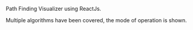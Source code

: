 Path Finding Visualizer using ReactJs.

Multiple algorithms have been covered, the mode of operation is shown.
